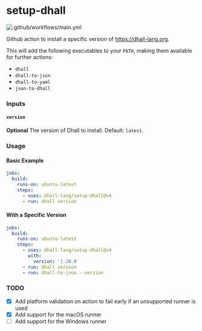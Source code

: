 # setup-dhall

![.github/workflows/main.yml](https://github.com/dhall-lang/setup-dhall/workflows/.github/workflows/main.yml/badge.svg?event=release)

Github action to install a specific version of https://dhall-lang.org.

This will add the following executables to your `PATH`, making them available for further actions:

- `dhall`
- `dhall-to-json`
- `dhall-to-yaml`
- `json-to-dhall`

### Inputs

#### `version`

**Optional** The version of Dhall to install. Default: `latest`.

### Usage

#### Basic Example

```yaml
jobs:
  build:
    runs-on: ubuntu-latest
    steps:
      - uses: dhall-lang/setup-dhall@v4
      - run: dhall version
```

#### With a Specific Version

```yaml
jobs:
  build:
    runs-on: ubuntu-latest
    steps:
      - uses: dhall-lang/setup-dhall@v4
        with:
          version: '1.28.0'
      - run: dhall version
      - run: dhall-to-json --version
```

### TODO

- [x] Add platform validation on action to fail early if an unsupported runner is used
- [x] Add support for the macOS runner
- [ ] Add support for the Windows runner
